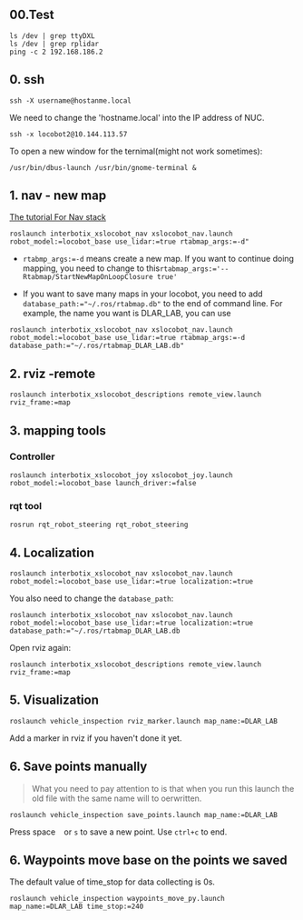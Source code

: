 ## 00.Test
```
ls /dev | grep ttyDXL
ls /dev | grep rplidar
ping -c 2 192.168.186.2
```

## 0. ssh
```
ssh -X username@hostanme.local
```

We need to change the 'hostname.local' into the IP address of NUC. 
```
ssh -x locobot2@10.144.113.57
```
To open a new window for the ternimal(might not work sometimes):
```
/usr/bin/dbus-launch /usr/bin/gnome-terminal &
```
## 1. nav - new map
[The tutorial For Nav stack](https://docs.trossenrobotics.com/interbotix_xslocobots_docs/ros1_packages/navigation_stack_configuration.html)
```
roslaunch interbotix_xslocobot_nav xslocobot_nav.launch robot_model:=locobot_base use_lidar:=true rtabmap_args:=-d"
```
- `rtabmp_args:=-d` means create a new map. If you want to continue doing mapping, you need to change to this`rtabmap_args:='--Rtabmap/StartNewMapOnLoopClosure true'`

- If you want to save many maps in your locobot, you need to add `database_path:="~/.ros/rtabmap.db"` to the end of command line. For example, the name you want is DLAR_LAB, you can use 
```
roslaunch interbotix_xslocobot_nav xslocobot_nav.launch robot_model:=locobot_base use_lidar:=true rtabmap_args:=-d database_path:="~/.ros/rtabmap_DLAR_LAB.db" 
```


## 2. rviz -remote
```
roslaunch interbotix_xslocobot_descriptions remote_view.launch rviz_frame:=map
```
## 3. mapping tools
### Controller
```
roslaunch interbotix_xslocobot_joy xslocobot_joy.launch robot_model:=locobot_base launch_driver:=false
```
### rqt tool
```
rosrun rqt_robot_steering rqt_robot_steering 
```

## 4. Localization
```
roslaunch interbotix_xslocobot_nav xslocobot_nav.launch robot_model:=locobot_base use_lidar:=true localization:=true
```
You also need to change the `database_path`: 
```
roslaunch interbotix_xslocobot_nav xslocobot_nav.launch robot_model:=locobot_base use_lidar:=true localization:=true database_path:="~/.ros/rtabmap_DLAR_LAB.db
```

Open rviz again:
```
roslaunch interbotix_xslocobot_descriptions remote_view.launch rviz_frame:=map
```
## 5. Visualization
```
roslaunch vehicle_inspection rviz_marker.launch map_name:=DLAR_LAB
```
Add a marker in rviz if you haven't done it yet.
## 6. Save points manually
> What you need to pay attention to is that when you run this launch the old file with the same name will to oerwritten. 
```
roslaunch vehicle_inspection save_points.launch map_name:=DLAR_LAB
```
Press space ` ` or `s` to save a new point.
Use `ctrl+c` to end.
## 6. Waypoints move base on the points we saved
The default value of time_stop for data collecting is 0s.
```
roslaunch vehicle_inspection waypoints_move_py.launch map_name:=DLAR_LAB time_stop:=240
```
